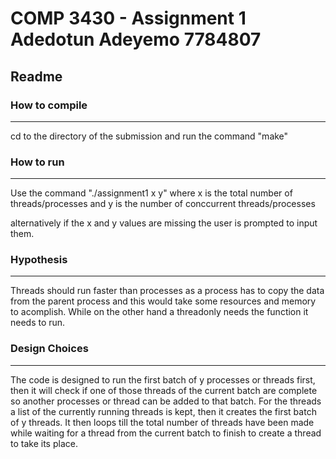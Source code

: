# COMP 3430 - Assignment 1 Adedotun Adeyemo 7784807

## Readme

### How to compile

---

cd to the directory of the submission and run the command "make"

### How to run

---

Use the command "./assignment1 x y"
where x is the total number of threads/processes and y is the number of conccurrent threads/processes

alternatively if the x and y values are missing the user is prompted to input them.

### Hypothesis

---

Threads should run faster than processes as a process has to copy the data from the parent process and this would take some resources and memory to acomplish. While on the other hand a threadonly needs the function it needs to run.

### Design Choices

---

The code is designed to run the first batch of y processes or threads first, then it will check if one of those threads of the current batch are complete so another processes or thread can be added to that batch.
For the threads a list of the currently running threads is kept, then it creates the first batch of y threads. It then loops till the total number of threads have been made while waiting for a thread from the current batch to finish to create a thread to take its place.
